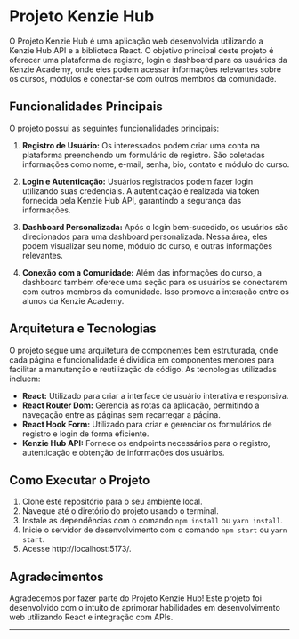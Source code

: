 # Projeto Kenzie Hub

O Projeto Kenzie Hub é uma aplicação web desenvolvida utilizando a Kenzie Hub API e a biblioteca React. O objetivo principal deste projeto é oferecer uma plataforma de registro, login e dashboard para os usuários da Kenzie Academy, onde eles podem acessar informações relevantes sobre os cursos, módulos e conectar-se com outros membros da comunidade.

## Funcionalidades Principais

O projeto possui as seguintes funcionalidades principais:

1. **Registro de Usuário:** Os interessados podem criar uma conta na plataforma preenchendo um formulário de registro. São coletadas informações como nome, e-mail, senha, bio, contato e módulo do curso.

2. **Login e Autenticação:** Usuários registrados podem fazer login utilizando suas credenciais. A autenticação é realizada via token fornecida pela Kenzie Hub API, garantindo a segurança das informações.

3. **Dashboard Personalizada:** Após o login bem-sucedido, os usuários são direcionados para uma dashboard personalizada. Nessa área, eles podem visualizar seu nome, módulo do curso, e outras informações relevantes.

4. **Conexão com a Comunidade:** Além das informações do curso, a dashboard também oferece uma seção para os usuários se conectarem com outros membros da comunidade. Isso promove a interação entre os alunos da Kenzie Academy.

## Arquitetura e Tecnologias

O projeto segue uma arquitetura de componentes bem estruturada, onde cada página e funcionalidade é dividida em componentes menores para facilitar a manutenção e reutilização de código. As tecnologias utilizadas incluem:

- **React:** Utilizado para criar a interface de usuário interativa e responsiva.
- **React Router Dom:** Gerencia as rotas da aplicação, permitindo a navegação entre as páginas sem recarregar a página.
- **React Hook Form:** Utilizado para criar e gerenciar os formulários de registro e login de forma eficiente.
- **Kenzie Hub API:** Fornece os endpoints necessários para o registro, autenticação e obtenção de informações dos usuários.

## Como Executar o Projeto

1. Clone este repositório para o seu ambiente local.
2. Navegue até o diretório do projeto usando o terminal.
3. Instale as dependências com o comando `npm install` ou `yarn install`.
4. Inicie o servidor de desenvolvimento com o comando `npm start` ou `yarn start`.
5. Acesse http://localhost:5173/.

## Agradecimentos

Agradecemos por fazer parte do Projeto Kenzie Hub! Este projeto foi desenvolvido com o intuito de aprimorar habilidades em desenvolvimento web utilizando React e integração com APIs.

---